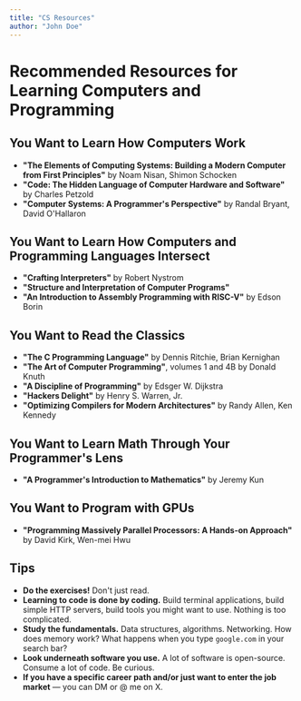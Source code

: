 ```yaml
---
title: "CS Resources"
author: "John Doe"
---
```

# Recommended Resources for Learning Computers and Programming

## You Want to Learn How Computers Work
- **"The Elements of Computing Systems: Building a Modern Computer from First Principles"** by Noam Nisan, Shimon Schocken
- **"Code: The Hidden Language of Computer Hardware and Software"** by Charles Petzold
- **"Computer Systems: A Programmer's Perspective"** by Randal Bryant, David O'Hallaron

## You Want to Learn How Computers and Programming Languages Intersect
- **"Crafting Interpreters"** by Robert Nystrom
- **"Structure and Interpretation of Computer Programs"**
- **"An Introduction to Assembly Programming with RISC-V"** by Edson Borin

## You Want to Read the Classics
- **"The C Programming Language"** by Dennis Ritchie, Brian Kernighan
- **"The Art of Computer Programming"**, volumes 1 and 4B by Donald Knuth
- **"A Discipline of Programming"** by Edsger W. Dijkstra
- **"Hackers Delight"** by Henry S. Warren, Jr.
- **"Optimizing Compilers for Modern Architectures"** by Randy Allen, Ken Kennedy

## You Want to Learn Math Through Your Programmer's Lens
- **"A Programmer's Introduction to Mathematics"** by Jeremy Kun

## You Want to Program with GPUs
- **"Programming Massively Parallel Processors: A Hands-on Approach"** by David Kirk, Wen-mei Hwu

## Tips
- **Do the exercises!** Don't just read.
- **Learning to code is done by coding.** Build terminal applications, build simple HTTP servers, build tools you might want to use. Nothing is too complicated.
- **Study the fundamentals.** Data structures, algorithms. Networking. How does memory work? What happens when you type `google.com` in your search bar?
- **Look underneath software you use.** A lot of software is open-source. Consume a lot of code. Be curious.
- **If you have a specific career path and/or just want to enter the job market** — you can DM or @ me on X.
